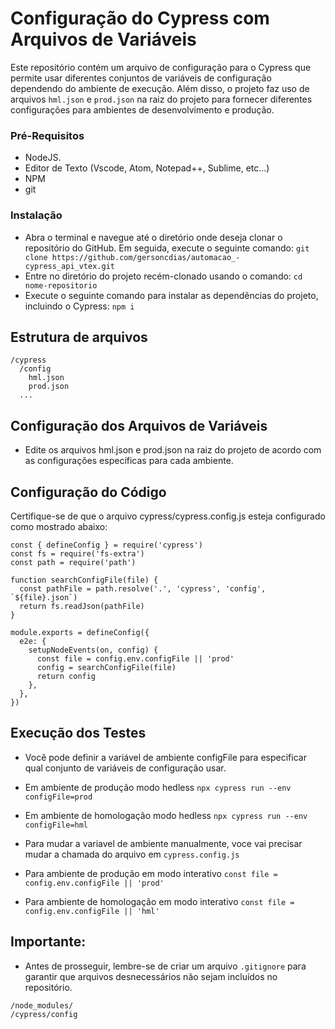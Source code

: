 

# Configuração do Cypress com Arquivos de Variáveis

Este repositório contém um arquivo de configuração para o Cypress que permite usar diferentes conjuntos de variáveis de configuração dependendo do ambiente de execução. Além disso, o projeto faz uso de arquivos `hml.json` e `prod.json` na raiz do projeto para fornecer diferentes configurações para ambientes de desenvolvimento e produção.

### Pré-Requisitos

- NodeJS.
- Editor de Texto (Vscode, Atom, Notepad++, Sublime, etc...)
- NPM
- git

### Instalação

- Abra o terminal e navegue até o diretório onde deseja clonar o repositório do GitHub. Em seguida, execute o seguinte comando:
 `git clone https://github.com/gersoncdias/automacao_-cypress_api_vtex.git`
- Entre no diretório do projeto recém-clonado usando o comando: 
`cd nome-repositorio`
- Execute o seguinte comando para instalar as dependências do projeto, incluindo o Cypress: `npm i`

## Estrutura de arquivos

```
/cypress
  /config
    hml.json
    prod.json
  ...
```


## Configuração dos Arquivos de Variáveis

- Edite os arquivos hml.json e prod.json na raiz do projeto de acordo com as configurações específicas para cada ambiente.

## Configuração do Código

Certifique-se de que o arquivo cypress/cypress.config.js esteja configurado como mostrado abaixo:

```
const { defineConfig } = require('cypress')
const fs = require('fs-extra')
const path = require('path')

function searchConfigFile(file) {
  const pathFile = path.resolve('.', 'cypress', 'config', `${file}.json`)
  return fs.readJson(pathFile)
}

module.exports = defineConfig({
  e2e: {
    setupNodeEvents(on, config) {
      const file = config.env.configFile || 'prod'
      config = searchConfigFile(file)
      return config
    },
  },
})
```

## Execução dos Testes

- Você pode definir a variável de ambiente configFile para especificar qual conjunto de variáveis de configuração usar.

- Em ambiente de produção modo hedless
`npx cypress run --env configFile=prod`

- Em ambiente de homologação modo hedless
`npx cypress run --env configFile=hml`

- Para mudar a variavel de ambiente manualmente, voce vai precisar mudar a chamada do arquivo em `cypress.config.js`

- Para ambiente de produção em modo interativo
`const file = config.env.configFile || 'prod'`

- Para ambiente de homologação em modo interativo
`const file = config.env.configFile || 'hml'`

##  Importante:
- Antes de prosseguir, lembre-se de criar um arquivo `.gitignore` para garantir que arquivos desnecessários não sejam incluídos no repositório. 

```
/node_modules/
/cypress/config

```




